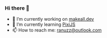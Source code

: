### Hi there 👋

- 🔭 I’m currently working on [makeall.dev](https://makeall.dev/)
- 🌱 I’m currently learning [PixiJS](https://pixijs.com/)
- 📫 How to reach me: ranuzz@outlook.com



<!--
**ranuzz/ranuzz** is a ✨ _special_ ✨ repository because its `README.md` (this file) appears on your GitHub profile.

|Header1 |Header2  |
--- | --- |
|data1|data2|
|data1|data2|
|data1|data2|
|data1|data2|
|data1|data2|
|data1|data2|

Here are some ideas to get you started:

- 🔭 I’m currently working on ...
- 🌱 I’m currently learning ...
- 👯 I’m looking to collaborate on ...
- 🤔 I’m looking for help with ...
- 💬 Ask me about ...
- 📫 How to reach me: ...
- 😄 Pronouns: ...
- ⚡ Fun fact: ...
-->
